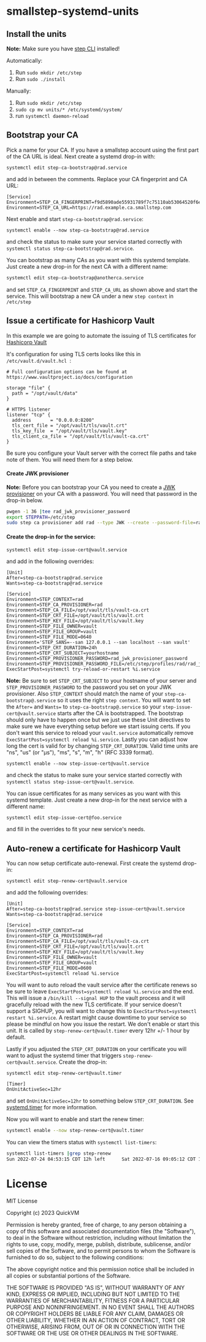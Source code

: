 # smallstep-systemd-units

## Install the units

**Note:** Make sure you have [step CLI](https://smallstep.com/docs/step-cli/installation) installed!

Automatically:
1. Run `sudo mkdir /etc/step`
1. Run `sudo ./install`

Manually:
1. Run `sudo mkdir /etc/step`
1. `sudo cp mv units/* /etc/systemd/system/`
1. run `systemctl daemon-reload`

## Bootstrap your CA

Pick a name for your CA. If you have a smallstep account using the first part of the CA URL is ideal. Next create a systemd drop-in with:

```
systemctl edit step-ca-bootstrap@rad.service
```
and add in between the comments. Replace your CA fingerprint and CA URL:

```
[Service]
Environment=STEP_CA_FINGERPRINT=f9d5890ade55931789f7c75110ab53064520f6e8aab65509ea53dc463e6f4911
Environment=STEP_CA_URL=https://rad.example.ca.smallstep.com
```

Next enable and start `step-ca-bootstrap@rad.service`:

```
systemctl enable --now step-ca-bootstrap@rad.service
```

and check the status to make sure your service started correctly with `systemctl status step-ca-bootstrap@rad.service`.

You can bootstrap as many CAs as you want with this systemd template. Just create a new drop-in for the next CA with a different name:

```bash
systemctl edit step-ca-bootstrap@anotherca.service
```

and set `STEP_CA_FINGERPRINT` and `STEP_CA_URL` as shown above and start the service. This will bootstrap a new CA under a new `step context` in `/etc/step`

## Issue a certificate for Hashicorp Vault

In this example we are going to automate the issuing of TLS certificates for [Hashicorp Vault](https://www.vaultproject.io/)

It's configuration for using TLS certs looks like this in `/etc/vault.d/vault.hcl `:

```hcl
# Full configuration options can be found at https://www.vaultproject.io/docs/configuration

storage "file" {
  path = "/opt/vault/data"
}

# HTTPS listener
listener "tcp" {
  address       = "0.0.0.0:8200"
  tls_cert_file = "/opt/vault/tls/vault.crt"
  tls_key_file  = "/opt/vault/tls/vault.key"
  tls_client_ca_file = "/opt/vault/tls/vault-ca.crt"
}
```

Be sure you configure your Vault server with the correct file paths and take note of them. You will need them for a step below.

#### Create JWK provisioner
**Note:** Before you can bootstrap your CA you need to create a [JWK provisioner](https://smallstep.com/docs/step-ca/provisioners/#jwk=) on your CA with a password. You will need that password in the drop-in below.

```bash
pwgen -1 36 |tee rad_jwk_provisioner_password
export STEPPATH=/etc/step
sudo step ca provisioner add rad --type JWK --create --password-file=rad_jwk_provisioner_password
```

#### Create the drop-in for the service:

```
systemctl edit step-issue-cert@vault.service
```

and add in the following overrides:

```
[Unit]
After=step-ca-bootstrap@rad.service
Wants=step-ca-bootstrap@rad.service

[Service]
Environment=STEP_CONTEXT=rad
Environment=STEP_CA_PROVISIONER=rad
Environment=STEP_CA_FILE=/opt/vault/tls/vault-ca.crt
Environment=STEP_CRT_FILE=/opt/vault/tls/vault.crt
Environment=STEP_KEY_FILE=/opt/vault/tls/vault.key
Environment=STEP_FILE_OWNER=vault
Environment=STEP_FILE_GROUP=vault
Environment=STEP_FILE_MODE=0640
Environment='STEP_SANS=--san 127.0.0.1 --san localhost --san vault'
Environment=STEP_CRT_DURATION=24h
Environment=STEP_CRT_SUBJECT=yourhostname
Environment=STEP_PROVISIONER_PASSWORD=rad_jwk_provisioner_password
Environment=STEP_PROVISIONER_PASSWORD_FILE=/etc/step/profiles/rad/rad_jwk_provisioner_password
ExecStartPost=systemctl try-reload-or-restart %i.service
```

**Note:** Be sure to set `STEP_CRT_SUBJECT` to your hostname of your server and `STEP_PROVISIONER_PASSWORD` to the password you set on your JWK provisioner. Also `STEP_CONTEXT` should match the name of your `step-ca-bootstrap@.service` so it uses the right `step context`. You will want to set the `After=` and `Wants=` to `step-ca-bootstrap@.service` so your `step-issue-cert@vault.service` starts after the CA is bootstrapped. The bootstrap should only have to happen once but we just use these Unit directives to make sure we have everything setup before we start issuing certs. If you don't want this service to reload your `vault.service` automatically remove `ExecStartPost=systemctl reload %i.service`. Lastly you can adjust how long the cert is valid for by changing `STEP_CRT_DURATION`. Valid time units are "ns", "us" (or "µs"), "ms", "s", "m", "h" (RFC 3339 format).

```
systemctl enable --now step-issue-cert@vault.service
```

and check the status to make sure your service started correctly with `systemctl status step-issue-cert@vault.service`.

You can issue certificates for as many services as you want with this systemd template. Just create a new drop-in for the next service with a different name:

```bash
systemctl edit step-issue-cert@foo.service
```

and fill in the overrides to fit your new service's needs.

## Auto-renew a certificate for Hashicorp Vault

You can now setup certificate auto-renewal. First create the systemd drop-in:

```
systemctl edit step-renew-cert@vault.service
```

and add the following overrides:

```
[Unit]
After=step-ca-bootstrap@rad.service step-issue-cert@vault.service
Wants=step-ca-bootstrap@rad.service

[Service]
Environment=STEP_CONTEXT=rad
Environment=STEP_CA_PROVISIONER=rad
Environment=STEP_CA_FILE=/opt/vault/tls/vault-ca.crt
Environment=STEP_CRT_FILE=/opt/vault/tls/vault.crt
Environment=STEP_KEY_FILE=/opt/vault/tls/vault.key
Environment=STEP_FILE_OWNER=vault
Environment=STEP_FILE_GROUP=vault
Environment=STEP_FILE_MODE=0600
ExecStartPost=systemctl reload %i.service
```

You will want to auto reload the vault service after the certificate renews so be sure to leave `ExecStartPost=systemctl reload %i.service` and the end. This will issue a `/bin/kill --signal HUP` to the vault process and it will gracefully reload with the new TLS certificate. If your service doesn't support a SIGHUP, you will want to change this to `ExecStartPost=systemctl restart %i.service`. A restart might cause downtime to your service so please be mindful on how you issue the restart. We don't enable or start this unit. It is called by `step-renew-cert@vault.timer` every 12hr +/- 1 hour by default.

Lastly if you adjusted the `STEP_CRT_DURATION` on your certificate you will want to adjust the systemd timer that triggers `step-renew-cert@vault.service`. Create the drop-in:

```
systemctl edit step-renew-cert@vault.timer
```

```
[Timer]
OnUnitActiveSec=12hr
```

and set `OnUnitActiveSec=12hr` to something below `STEP_CRT_DURATION`. See [systemd.timer](https://www.freedesktop.org/software/systemd/man/systemd.timer.html) for more information.

Now you will want to enable and start the renew timer:

```bash
systemctl enable --now step-renew-cert@vault.timer
```

You can view the timers status with `systemctl list-timers`:

```bash
systemctl list-timers |grep step-renew
Sun 2022-07-24 04:53:15 CDT 12h left      Sat 2022-07-16 09:05:12 CDT 1 week 0 days ago step-renew-cert@vault.timer    step-renew-cert@vault.service
```


# License

MIT License

Copyright (c) 2023 QuickVM

Permission is hereby granted, free of charge, to any person obtaining a copy
of this software and associated documentation files (the "Software"), to deal
in the Software without restriction, including without limitation the rights
to use, copy, modify, merge, publish, distribute, sublicense, and/or sell
copies of the Software, and to permit persons to whom the Software is
furnished to do so, subject to the following conditions:

The above copyright notice and this permission notice shall be included in all
copies or substantial portions of the Software.

THE SOFTWARE IS PROVIDED "AS IS", WITHOUT WARRANTY OF ANY KIND, EXPRESS OR
IMPLIED, INCLUDING BUT NOT LIMITED TO THE WARRANTIES OF MERCHANTABILITY,
FITNESS FOR A PARTICULAR PURPOSE AND NONINFRINGEMENT. IN NO EVENT SHALL THE
AUTHORS OR COPYRIGHT HOLDERS BE LIABLE FOR ANY CLAIM, DAMAGES OR OTHER
LIABILITY, WHETHER IN AN ACTION OF CONTRACT, TORT OR OTHERWISE, ARISING FROM,
OUT OF OR IN CONNECTION WITH THE SOFTWARE OR THE USE OR OTHER DEALINGS IN THE
SOFTWARE.
